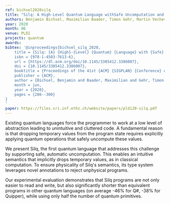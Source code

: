 ```yaml
---
ref: bichsel2020silq
title: "Silq: A High-Level Quantum Language withSafe Uncomputation and Intuitive Semantics"
authors: Benjamin Bichsel, Maximilian Baader, Timon Gehr, Martin Vechev
year: 2020
month: 06
venue: PLDI
projects: quantum
awards:
bibtex: '@inproceedings{bichsel_silq_2020,
	title = {Silq: {A} {High}-{Level} {Quantum} {Language} with {Safe} {Uncomputation} and {Intuitive} {Semantics}},
	isbn = {978-1-4503-7613-6},
	url = {https://dl.acm.org/doi/10.1145/3385412.3386007},
	doi = {10.1145/3385412.3386007},
	booktitle = {Proceedings of the 41st {ACM} {SIGPLAN} {Conference} on {Programming} {Language} {Design} and {Implementation}},
	publisher = {ACM},
	author = {Bichsel, Benjamin and Baader, Maximilian and Gehr, Timon and Vechev, Martin},
	month = jun,
	year = {2020},
	pages = {286--300}
}
'
paper: https://files.sri.inf.ethz.ch/website/papers/pldi20-silq.pdf
---
```


Existing quantum languages force the programmer to work at a low level of abstraction leading to unintuitive and cluttered code. A fundamental reason is that dropping temporary values from the program state requires explicitly applying quantum operations that safely uncompute these values.

We present Silq, the first quantum language that addresses this challenge by supporting safe, automatic uncomputation. This enables an intuitive semantics that implicitly drops temporary values, as in classical computation. To ensure physicality of Silq's semantics, its type system leverages novel annotations to reject unphysical programs.

Our experimental evaluation demonstrates that Silq programs are not only easier to read and write, but also significantly shorter than equivalent programs in other quantum languages (on average -46% for Q#, -38% for Quipper), while using only half the number of quantum primitives.
